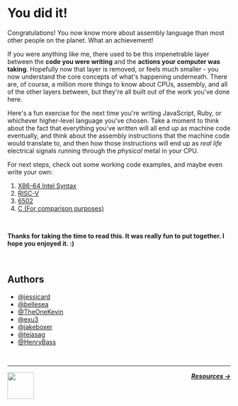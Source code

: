 # You did it!

Congratulations! You now know more about assembly language than most other people on the planet. What an achievement!

If you were anything like me, there used to be this impenetrable layer between the **code you were writing** and the **actions your computer was taking**. Hopefully now that layer is removed, or feels much smaller - you now understand the core concepts of what's happening underneath. There are, of course, a million more things to know about CPUs, assembly, and all of the other layers between, but they're all built out of the work you've done here.

Here's a fun exercise for the next time you're writing JavaScript, Ruby, or whichever higher-level language you've chosen. Take a moment to think about the fact that everything you've written will all end up as machine code eventually, and think about the assembly instructions that the machine code would translate to, and then how those instructions will end up as _real life_ electrical signals running through the _physical_ metal in your CPU.

For next steps, check out some working code examples, and maybe even write your own:

1. [X86-64 Intel Syntax](/code/x86-intel/)
1. [RISC-V](/code/riscv/)
1. [6502](/code/6502/)
1. [C (For comparison purposes)](/code/c/)

<br />

**Thanks for taking the time to read this. It was really fun to put together. I hope you enjoyed it. :)**

<br />

## Authors

- [@jessicard](https://github.com/jessicard)
- [@bellesea](https://github.com/bellesea)
- [@TheOneKevin](https://github.com/theonekevin)
- [@exu3](https://github.com/exu3)
- [@jakeboxer](https://github.com/jakeboxer)
- [@tejasag](https://github.com/tejasag)
- [@HenryBass](https://github.com/HenryBass)

<br />

---

<a href="/guide/math/boolean-logic.md">
  <picture>
    <source media="(prefers-color-scheme: dark)" srcset="https://cloud-5aq8uo1rv-hack-club-bot.vercel.app/0backd.png">
    <img align="left" width="60" src="https://cloud-5v3nvbscw-hack-club-bot.vercel.app/0backl.png" />
  </picture>
</a>

<p align="right">
  <em>
    <b>
      <a href="/guide/resources.md">
        Resources →
      </a>
    </b>
  </em>
</p>
